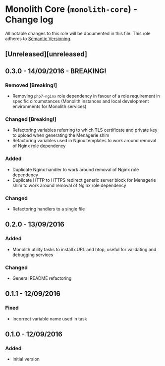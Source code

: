# Monolith Core (`monolith-core`) - Change log

All notable changes to this role will be documented in this file.
This role adheres to [Semantic Versioning](http://semver.org/spec/v2.0.0.html).

## [Unreleased][unreleased]

## 0.3.0 - 14/09/2016 - BREAKING!

### Removed [Breaking!]

* Removing `php7-nginx` role dependency in favour of a role requirement in specific circumstances (Monolith instances 
and local development environments for Monolith services)

### Changed [Breaking!]

* Refactoring variables referring to which TLS certificate and private key to upload when generating the Menagerie shim 
* Refactoring variables used in Nginx templates to work around removal of Nginx role dependency

### Added

* Duplicate Nginx handler to work around removal of Nginx role dependency
* Duplicate HTTP to HTTPS redirect generic server block for Menagerie shim to work around removal of Nginx role dependency

### Changed

* Refactoring handlers to a single file

## 0.2.0 - 13/09/2016

### Added

* Monolith utility tasks to install cURL and htop, useful for validating and debugging services

### Changed

* General README refactoring

## 0.1.1 - 12/09/2016

### Fixed

* Incorrect variable name used in task

## 0.1.0 - 12/09/2016

### Added

* Initial version
